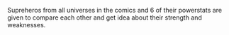Supreheros from all universes in the comics and 6 of their powerstats are given to compare each other and get idea about their strength and weaknesses.

